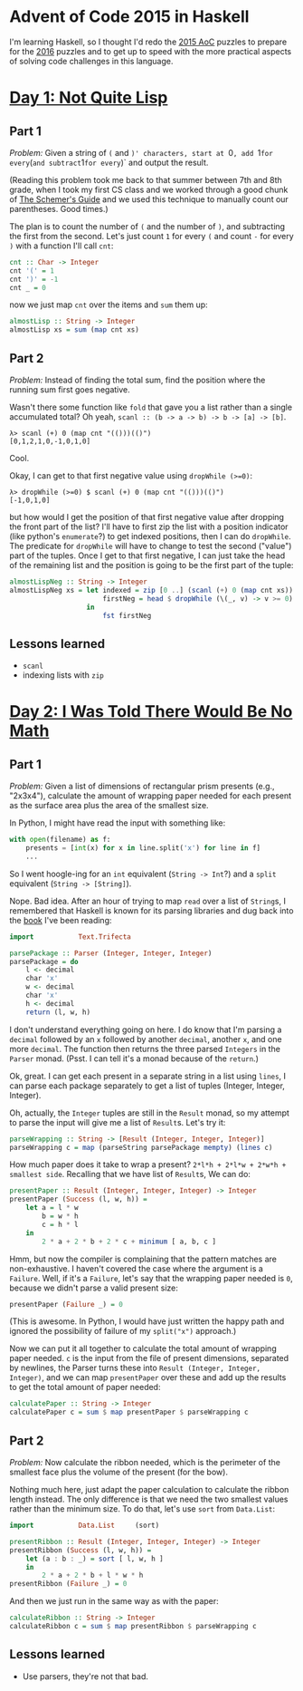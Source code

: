 Advent of Code 2015 in Haskell
==============================

I'm learning Haskell, so I thought I'd redo the [2015 AoC](http://adventofcode.com/2015) puzzles to prepare for the [2016](http://adventofcode.com/2016) puzzles and to get up to speed with the more practical aspects of solving code challenges in this language.

# [Day 1: Not Quite Lisp](http://adventofcode.com/2015/day/1)
## Part 1
*Problem:* Given a string of `(` and `)' characters, start at `0`, add `1` for every `(` and subtract `1` for every `)` and output the result.

(Reading this problem took me back to that summer between 7th and 8th grade, when I took my first CS class and we worked through a good chunk of [The Schemer's Guide](https://www.amazon.com/Schemers-Guide-Iain-Ferguson/dp/0962874523) and we used this technique to manually count our parentheses.  Good times.)

The plan is to count the number of `(` and the number of `)`, and subtracting the first from the second.  Let's just count `1` for every `(` and count `-` for every `)` with a function I'll call `cnt`:
```haskell
cnt :: Char -> Integer
cnt '(' = 1
cnt ')' = -1
cnt _ = 0

```
now we just map `cnt` over the items and `sum` them up:
```haskell
almostLisp :: String -> Integer
almostLisp xs = sum (map cnt xs)
```
## Part 2
*Problem:* Instead of finding the total sum, find the position where the running sum first goes negative.

Wasn't there some function like `fold` that gave you a list rather than a single accumulated total?  Oh yeah, `scanl :: (b -> a -> b) -> b -> [a] -> [b]`.
```
λ> scanl (+) 0 (map cnt "(()))(()")
[0,1,2,1,0,-1,0,1,0]
```
Cool.

Okay, I can get to that first negative value using `dropWhile (>=0)`:
```
λ> dropWhile (>=0) $ scanl (+) 0 (map cnt "(()))(()")
[-1,0,1,0]
```
but how would I get the position of that first negative value after dropping the front part of the list?  I'll have to first zip the list with a position indicator (like python's `enumerate`?) to get indexed positions, then I can do `dropWhile`.  The predicate for `dropWhile` will have to change to test the second ("value") part of the tuples.  Once I get to that first negative, I can just take the head of the remaining list and the position is going to be the first part of the tuple:
```haskell
almostLispNeg :: String -> Integer
almostLispNeg xs = let indexed = zip [0 ..] (scanl (+) 0 (map cnt xs))
                       firstNeg = head $ dropWhile (\(_, v) -> v >= 0) indexed
                   in
                       fst firstNeg
```

## Lessons learned
- `scanl`
- indexing lists with `zip`

# [Day 2: I Was Told There Would Be No Math](http://adventofcode.com/2015/day/2)
## Part 1
*Problem:* Given a list of dimensions of rectangular prism presents (e.g., "2x3x4"), calculate the amount of wrapping paper needed for each present as the surface area plus the area of the smallest size.

In Python, I might have read the input with something like:
```python
with open(filename) as f:
    presents = [int(x) for x in line.split('x') for line in f]
    ...
```
So I went hoogle-ing for an `int` equivalent (`String -> Int`?) and a `split` equivalent (`String -> [String]`).

Nope.  Bad idea.  After an hour of trying to map `read` over a list of `String`s, I remembered that Haskell is known for its parsing libraries and dug back into the [book](http://haskellbook.com) I've been reading:
```haskell
import           Text.Trifecta

parsePackage :: Parser (Integer, Integer, Integer)
parsePackage = do
    l <- decimal
    char 'x'
    w <- decimal
    char 'x'
    h <- decimal
    return (l, w, h)
```

I don't understand everything going on here.  I do know that I'm parsing a `decimal` followed by an `x` followed by another `decimal`, another `x`, and one more `decimal`.  The function then returns the three parsed `Integers` in the `Parser` monad. (Psst. I can tell it's a monad because of the `return`.)

Ok, great.  I can get each present in a separate string in a list using `lines`, I can parse each package separately to get a list of tuples (Integer, Integer, Integer).

Oh, actually, the `Integer` tuples are still in the `Result` monad, so my attempt to parse the input will give me a list of `Result`s.  Let's try it:

```haskell
parseWrapping :: String -> [Result (Integer, Integer, Integer)]
parseWrapping c = map (parseString parsePackage mempty) (lines c)
```

How much paper does it take to wrap a present?  `2*l*h + 2*l*w + 2*w*h + smallest side`.  Recalling that we have list of `Result`s, We can do:
```haskell
presentPaper :: Result (Integer, Integer, Integer) -> Integer
presentPaper (Success (l, w, h)) =
    let a = l * w
        b = w * h
        c = h * l
    in
        2 * a + 2 * b + 2 * c + minimum [ a, b, c ]
```

Hmm, but now the compiler is complaining that the pattern matches are non-exhaustive.  I haven't covered the case where the argument is a `Failure`.  Well, if it's a `Failure`, let's say that the wrapping paper needed is `0`, because we didn't parse a valid present size:
```haskell
presentPaper (Failure _) = 0
```
(This is awesome.  In Python, I would have just written the happy path and ignored the possibility of failure of my `split("x")` approach.)

Now we can put it all together to calculate the total amount of wrapping paper needed.  `c` is the input from the file of present dimensions, separated by newlines, the Parser turns these into `Result (Integer, Integer, Integer)`, and we can map `presentPaper` over these and add up the results to get the total amount of paper needed:
```haskell
calculatePaper :: String -> Integer
calculatePaper c = sum $ map presentPaper $ parseWrapping c
```
## Part 2
*Problem:* Now calculate the ribbon needed, which is the perimeter of the smallest face plus the volume of the present (for the bow).

Nothing much here, just adapt the paper calculation to calculate the ribbon length instead.  The only difference is that we need the two smallest values rather than the minimum size.  To do that, let's use `sort` from `Data.List`:
```haskell
import           Data.List     (sort)

presentRibbon :: Result (Integer, Integer, Integer) -> Integer
presentRibbon (Success (l, w, h)) =
    let (a : b : _) = sort [ l, w, h ]
    in
        2 * a + 2 * b + l * w * h
presentRibbon (Failure _) = 0
```
And then we just run in the same way as with the paper:
```haskell
calculateRibbon :: String -> Integer
calculateRibbon c = sum $ map presentRibbon $ parseWrapping c
```
## Lessons learned
- Use parsers, they're not that bad.
